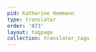 ```yaml
---
pid: Katherine Hemmann
type: translator
order: '073'
layout: tagpage
collection: translator_tags
---
```

